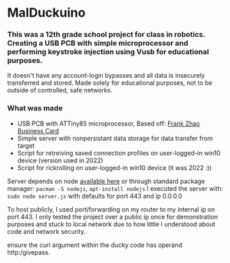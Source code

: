 # MalDuckuino
### This was a 12th grade school project for class in robotics. Creating a USB PCB with simple microprocessor and performing keystroke injection using Vusb for educational purposes.
It doesn't have any account-login bypasses and all data is insecurely transferred and stored. Made solely for educational purposes, not to be outside of controlled, safe networks.

### What was made
- USB PCB with ATTiny85 microprocessor, Based off: [Frank Zhao Business Card](https://320volt.com/en/attiny85-ile-usb-kartvizit/)
- Simple server with nonpersistant data storage for data transfer from target
- Script for retreiving saved connection profiles on user-logged-in win10 device (version used in 2022)
- Script for rickrolling on user-logged-in win10 device (it was 2022 :))

Server depends on node [available here](https://nodejs.org/en/download/) or through standard package manager: `pacman -S nodejs`, `apt-install nodejs` 
I executed the server with:  `sudo node server.js` with defaults for port 443 and ip 0.0.0.0

To host publicly, I used port/forwarding on my router to my internal ip on port 443. I only tested the project over a public ip once for demonstration purposes and stuck to local network due to how little I understood about code and network security. 

ensure the curl argument within the ducky code has operand http:<server-host-ip>/givepass.
